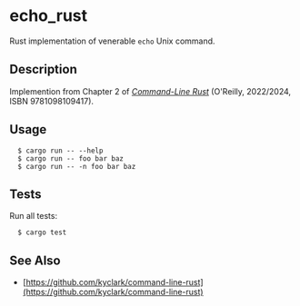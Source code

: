 # echo_rust

Rust implementation of venerable `echo` Unix command.

## Description

Implemention from Chapter 2 of [_Command-Line Rust_](https://learning.oreilly.com/library/view/command-line-rust/9781098109424/)
(O'Reilly, 2022/2024, ISBN 9781098109417).

## Usage

```
  $ cargo run -- --help
  $ cargo run -- foo bar baz
  $ cargo run -- -n foo bar baz
```

## Tests

Run all tests:
```
  $ cargo test
```

## See Also

- [https://github.com/kyclark/command-line-rust](https://github.com/kyclark/command-line-rust)

